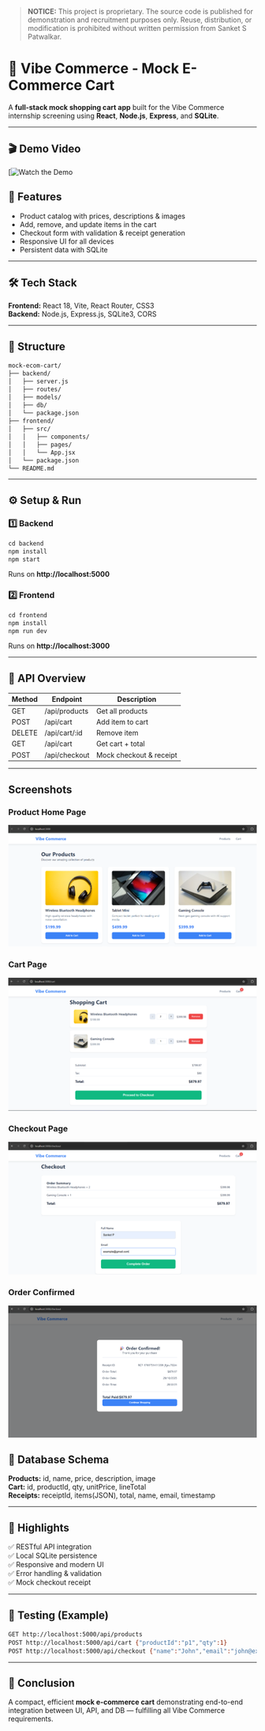 > **NOTICE:** This project is proprietary. The source code is published for
> demonstration and recruitment purposes only. Reuse, distribution, or
> modification is prohibited without written permission from Sanket S Patwalkar.

# 🛒 Vibe Commerce - Mock E-Commerce Cart

A **full-stack mock shopping cart app** built for the Vibe Commerce internship screening using **React**, **Node.js**, **Express**, and **SQLite**.

---

## 🎬 Demo Video
[![Watch the Demo]((https://youtu.be/Yqrwbnhjvl8))

## 🚀 Features
- Product catalog with prices, descriptions & images  
- Add, remove, and update items in the cart  
- Checkout form with validation & receipt generation  
- Responsive UI for all devices  
- Persistent data with SQLite

---

## 🛠 Tech Stack
**Frontend:** React 18, Vite, React Router, CSS3  
**Backend:** Node.js, Express.js, SQLite3, CORS

---

## 📁 Structure
```
mock-ecom-cart/
├── backend/
│   ├── server.js
│   ├── routes/
│   ├── models/
│   ├── db/
│   └── package.json
├── frontend/
│   ├── src/
│   │   ├── components/
│   │   ├── pages/
│   │   └── App.jsx
│   └── package.json
└── README.md
```

---

## ⚙️ Setup & Run
### 1️⃣ Backend
```
cd backend
npm install
npm start
```
Runs on **http://localhost:5000**

### 2️⃣ Frontend
```
cd frontend
npm install
npm run dev
```
Runs on **http://localhost:3000**

---

## 📡 API Overview
| Method | Endpoint | Description |
|--------|-----------|-------------|
| GET | /api/products | Get all products |
| POST | /api/cart | Add item to cart |
| DELETE | /api/cart/:id | Remove item |
| GET | /api/cart | Get cart + total |
| POST | /api/checkout | Mock checkout & receipt |

---

## Screenshots
### Product Home Page
![Product_Home_Page](Screenshot/Product_Home_Page.png)

### Cart Page
![Cart_Page](Screenshot/Cart_Page.png)

### Checkout Page
![Checkout_Page](Screenshot/Checkout_Page.png)

### Order Confirmed 
![Order_Confirm](Screenshot/Order_Confirm.png)

## 🧩 Database Schema
**Products:** id, name, price, description, image  
**Cart:** id, productId, qty, unitPrice, lineTotal  
**Receipts:** receiptId, items(JSON), total, name, email, timestamp

---

## 🎯 Highlights
✅ RESTful API integration  
✅ Local SQLite persistence  
✅ Responsive and modern UI  
✅ Error handling & validation  
✅ Mock checkout receipt  

---

## 🧪 Testing (Example)
```bash
GET http://localhost:5000/api/products
POST http://localhost:5000/api/cart {"productId":"p1","qty":1}
POST http://localhost:5000/api/checkout {"name":"John","email":"john@example.com"}
```

---

## 🏁 Conclusion
A compact, efficient **mock e-commerce cart** demonstrating end-to-end integration between UI, API, and DB — fulfilling all Vibe Commerce requirements.
